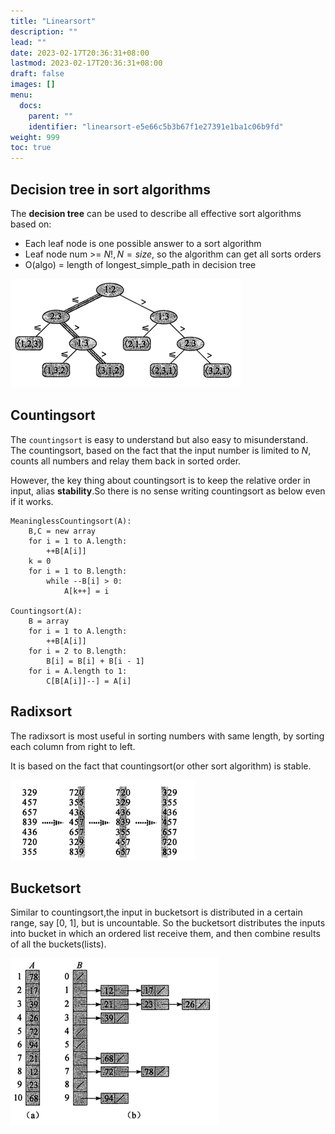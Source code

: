 ```yaml
---
title: "Linearsort"
description: ""
lead: ""
date: 2023-02-17T20:36:31+08:00
lastmod: 2023-02-17T20:36:31+08:00
draft: false
images: []
menu:
  docs:
    parent: ""
    identifier: "linearsort-e5e66c5b3b67f1e27391e1ba1c06b9fd"
weight: 999
toc: true
---
```


## Decision tree in sort algorithms
The **decision tree** can be used to describe all effective sort algorithms based on:
* Each leaf node is one possible answer to a sort algorithm
* Leaf node num >= $N!,N=size$, so the algorithm can get all sorts orders
* O(algo) = length of longest_simple_path in decision tree

![img.png](images/decisiontree.png)

## Countingsort
The `countingsort` is easy to understand but also easy to misunderstand. The countingsort, based on the fact
that the input number is limited to $N$, counts all numbers and relay them back in sorted order.

However, the key thing about countingsort is to keep the relative order in input, alias **stability**.So there is no sense writing countingsort as below
even if it works.
```text
MeaninglessCountingsort(A):
    B,C = new array
    for i = 1 to A.length:
        ++B[A[i]]
    k = 0
    for i = 1 to B.length:
        while --B[i] > 0:
            A[k++] = i

Countingsort(A):
    B = array
    for i = 1 to A.length:
        ++B[A[i]]
    for i = 2 to B.length:
        B[i] = B[i] + B[i - 1]
    for i = A.length to 1:
        C[B[A[i]]--] = A[i]
```

## Radixsort
The radixsort is most useful in sorting numbers with same length, by sorting each column from right to left.

It is based on the fact that countingsort(or other sort algorithm) is stable.

![img.png](images/radixsort.png)

## Bucketsort
Similar to countingsort,the input in bucketsort is distributed in a certain range, say [0, 1], but is uncountable. So
the bucketsort distributes the inputs into bucket in which an ordered list receive them, and then combine results of all
the buckets(lists).

![img.png](images/bucketsort.png)

